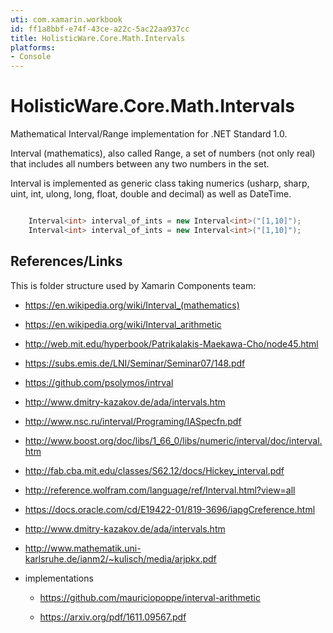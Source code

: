 ```yaml
---
uti: com.xamarin.workbook
id: ff1a8bbf-e74f-43ce-a22c-5ac22aa937cc
title: HolisticWare.Core.Math.Intervals
platforms:
- Console
---
```


# HolisticWare.Core.Math.Intervals

Mathematical Interval/Range implementation for .NET Standard 1.0.

Interval (mathematics), also called Range, a set of numbers (not only real) that includes all numbers 
between any two numbers in the set.

Interval is implemented as generic class taking numerics (usharp, sharp, uint, int, ulong, long, float, 
double and decimal) as well as DateTime.

```csharp

    Interval<int> interval_of_ints = new Interval<int>("[1,10]");
    Interval<int> interval_of_ints = new Interval<int>("[1,10]");
```

## References/Links

This is folder structure used by Xamarin Components team:

*   https://en.wikipedia.org/wiki/Interval_(mathematics)

*   https://en.wikipedia.org/wiki/Interval_arithmetic

*   http://web.mit.edu/hyperbook/Patrikalakis-Maekawa-Cho/node45.html

*   https://subs.emis.de/LNI/Seminar/Seminar07/148.pdf

*   https://github.com/psolymos/intrval

*   http://www.dmitry-kazakov.de/ada/intervals.htm

*   http://www.nsc.ru/interval/Programing/IASpecfn.pdf

*  http://www.boost.org/doc/libs/1_66_0/libs/numeric/interval/doc/interval.htm

*   http://fab.cba.mit.edu/classes/S62.12/docs/Hickey_interval.pdf

*   http://reference.wolfram.com/language/ref/Interval.html?view=all

*   https://docs.oracle.com/cd/E19422-01/819-3696/iapgCreference.html

*   http://www.dmitry-kazakov.de/ada/intervals.htm

*   http://www.mathematik.uni-karlsruhe.de/ianm2/~kulisch/media/arjpkx.pdf

*   implementations

    *   https://github.com/mauriciopoppe/interval-arithmetic

    *   https://arxiv.org/pdf/1611.09567.pdf
